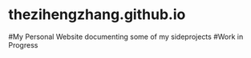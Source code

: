# thezihengzhang.github.io

#My Personal Website documenting some of my sideprojects
#Work in Progress

